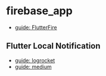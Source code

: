 # firebase_app

- [guide: FlutterFire](https://firebase.flutter.dev/)

## Flutter Local Notification 

- [guide: logrocket](https://blog.logrocket.com/implementing-local-notifications-in-flutter/#)
- [guide: medium](https://medium.flutterdevs.com/local-push-notification-in-flutter-763605b84985)

